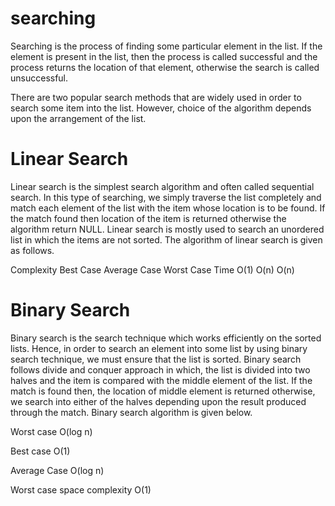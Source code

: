 # searching
Searching is the process of finding some particular element in the list. If the element is present in the list, then the process is called successful and the process returns the location of that element, otherwise the search is called unsuccessful.

There are two popular search methods that are widely used in order to search some item into the list. However, choice of the algorithm depends upon the arrangement of the list.

  # Linear Search

Linear search is the simplest search algorithm and often called sequential search. In this type of searching, we simply traverse the list completely and match each element of the list with the item whose location is to be found. If the match found then location of the item is returned otherwise the algorithm return NULL.
Linear search is mostly used to search an unordered list in which the items are not sorted. The algorithm of linear search is given as follows.


Complexity	Best Case	Average Case	Worst Case
Time	       O(1)	    O(n)	             O(n)
  
  # Binary Search

Binary search is the search technique which works efficiently on the sorted lists. Hence, in order to search an element into some list by using binary search technique, we must ensure that the list is sorted.
Binary search follows divide and conquer approach in which, the list is divided into two halves and the item is compared with the middle element of the list. If the match is found then, the location of middle element is returned otherwise, we search into either of the halves depending upon the result produced through the match.
Binary search algorithm is given below.

Worst case	O(log n)

Best case	O(1)

Average Case	O(log n)

Worst case space complexity	O(1)

